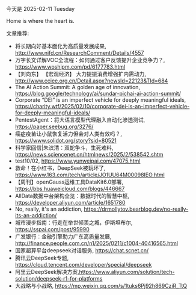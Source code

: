 今天是 2025-02-11 Tuesday

Home is where the heart is.

文章推荐:
- 将长期向好基本面化为高质量发展成果, http://www.nifd.cn/ResearchComment/Details/4557
- 万字长文详解VOC全流程：如何通过客户反馈提升企业竞争力？, https://www.woshipm.com/pd/6177783.html
- 【刘向东】 【宏观经济】 大力提振消费增强扩内需动力, http://www.cciee.org.cn/Detail.aspx?newsId=22123&TId=684
- The AI Action Summit: A golden age of innovation, https://blog.google/technology/ai/sundar-pichai-ai-action-summit/
- Corporate “DEI” is an imperfect vehicle for deeply meaningful ideals, https://charity.wtf/2025/02/10/corporate-dei-is-an-imperfect-vehicle-for-deeply-meaningful-ideals/
- PentestAgent：将大语言模型代理融入自动化渗透测试, https://paper.seebug.org/3276/
- 癌症疫苗让小鼠恢复活力但会对人类有效吗？, https://www.solidot.org/story?sid=80521
- 科学家回信|朱滨清：双蛇争斗，生死难料, https://news.sciencenet.cn/htmlnews/2025/2/538542.shtm
- test10/02, https://www.yunweipai.com/47075.html
- 救命！在小红书，DeepSeek被玩坏了, https://www.163.com/tech/article/JO1UU64M00098IEO.html
- 【周刊】openGauss运维工具DataKit6.0部署, https://bbs.huaweicloud.com/blogs/446667
- AllData数据中台架构全览：数据时代的智慧中枢, https://developer.aliyun.com/article/1651780
- No, really, it's an addiction, https://drmollytov.bearblog.dev/no-really-its-an-addiction/
- 城市漫步指南：行走在举世倾羡之城，伊斯坦布尔, https://sspai.com/post/95990
- 广发银行：金融引擎助力广东高质量发展, http://finance.people.com.cn/n1/2025/0211/c1004-40416565.html
- 国家超算平台deepseek对话服务, https://chat.scnet.cn/
- 腾讯云DeepSeek专题, https://cloud.tencent.com/developer/special/deepseek
- 阿里云DeepSeek解决方案,https://www.aliyun.com/solution/tech-solution/deepseek-r1-for-platforms
- 大战略与小战略, https://mp.weixin.qq.com/s/1tuks6Pj92h869CziR_TtQ